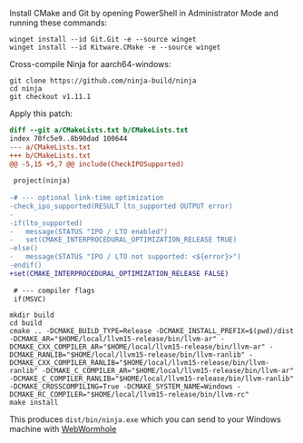 Install CMake and Git by opening PowerShell in Administrator Mode and running these commands:

```
winget install --id Git.Git -e --source winget
winget install --id Kitware.CMake -e --source winget
```

Cross-compile Ninja for aarch64-windows:

```
git clone https://github.com/ninja-build/ninja
cd ninja
git checkout v1.11.1
```

Apply this patch:

```diff
diff --git a/CMakeLists.txt b/CMakeLists.txt
index 70fc5e9..8b90dad 100644
--- a/CMakeLists.txt
+++ b/CMakeLists.txt
@@ -5,15 +5,7 @@ include(CheckIPOSupported)
 
 project(ninja)
 
-# --- optional link-time optimization
-check_ipo_supported(RESULT lto_supported OUTPUT error)
-
-if(lto_supported)
-	message(STATUS "IPO / LTO enabled")
-	set(CMAKE_INTERPROCEDURAL_OPTIMIZATION_RELEASE TRUE)
-else()
-	message(STATUS "IPO / LTO not supported: <${error}>")
-endif()
+set(CMAKE_INTERPROCEDURAL_OPTIMIZATION_RELEASE FALSE)
 
 # --- compiler flags
 if(MSVC)
```

```
mkdir build
cd build
cmake .. -DCMAKE_BUILD_TYPE=Release -DCMAKE_INSTALL_PREFIX=$(pwd)/dist -DCMAKE_AR="$HOME/local/llvm15-release/bin/llvm-ar" -DCMAKE_CXX_COMPILER_AR="$HOME/local/llvm15-release/bin/llvm-ar" -DCMAKE_RANLIB="$HOME/local/llvm15-release/bin/llvm-ranlib" -DCMAKE_CXX_COMPILER_RANLIB="$HOME/local/llvm15-release/bin/llvm-ranlib" -DCMAKE_C_COMPILER_AR="$HOME/local/llvm15-release/bin/llvm-ar" -DCMAKE_C_COMPILER_RANLIB="$HOME/local/llvm15-release/bin/llvm-ranlib" -DCMAKE_CROSSCOMPILING=True -DCMAKE_SYSTEM_NAME=Windows -DCMAKE_RC_COMPILER="$HOME/local/llvm15-release/bin/llvm-rc"
make install
```

This produces `dist/bin/ninja.exe` which you can send to your Windows machine with [WebWormhole](https://webwormhole.io/)